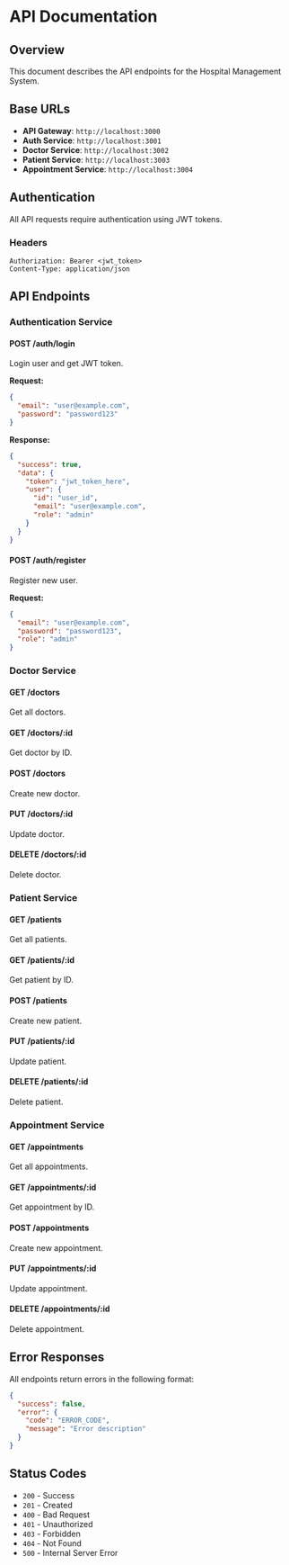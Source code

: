 # API Documentation

## Overview

This document describes the API endpoints for the Hospital Management System.

## Base URLs

- **API Gateway**: `http://localhost:3000`
- **Auth Service**: `http://localhost:3001`
- **Doctor Service**: `http://localhost:3002`
- **Patient Service**: `http://localhost:3003`
- **Appointment Service**: `http://localhost:3004`

## Authentication

All API requests require authentication using JWT tokens.

### Headers
```
Authorization: Bearer <jwt_token>
Content-Type: application/json
```

## API Endpoints

### Authentication Service

#### POST /auth/login
Login user and get JWT token.

**Request:**
```json
{
  "email": "user@example.com",
  "password": "password123"
}
```

**Response:**
```json
{
  "success": true,
  "data": {
    "token": "jwt_token_here",
    "user": {
      "id": "user_id",
      "email": "user@example.com",
      "role": "admin"
    }
  }
}
```

#### POST /auth/register
Register new user.

**Request:**
```json
{
  "email": "user@example.com",
  "password": "password123",
  "role": "admin"
}
```

### Doctor Service

#### GET /doctors
Get all doctors.

#### GET /doctors/:id
Get doctor by ID.

#### POST /doctors
Create new doctor.

#### PUT /doctors/:id
Update doctor.

#### DELETE /doctors/:id
Delete doctor.

### Patient Service

#### GET /patients
Get all patients.

#### GET /patients/:id
Get patient by ID.

#### POST /patients
Create new patient.

#### PUT /patients/:id
Update patient.

#### DELETE /patients/:id
Delete patient.

### Appointment Service

#### GET /appointments
Get all appointments.

#### GET /appointments/:id
Get appointment by ID.

#### POST /appointments
Create new appointment.

#### PUT /appointments/:id
Update appointment.

#### DELETE /appointments/:id
Delete appointment.

## Error Responses

All endpoints return errors in the following format:

```json
{
  "success": false,
  "error": {
    "code": "ERROR_CODE",
    "message": "Error description"
  }
}
```

## Status Codes

- `200` - Success
- `201` - Created
- `400` - Bad Request
- `401` - Unauthorized
- `403` - Forbidden
- `404` - Not Found
- `500` - Internal Server Error
